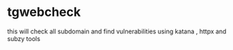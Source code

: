 # tgwebcheck
this will check all subdomain and find vulnerabilities using katana , httpx and subzy tools
